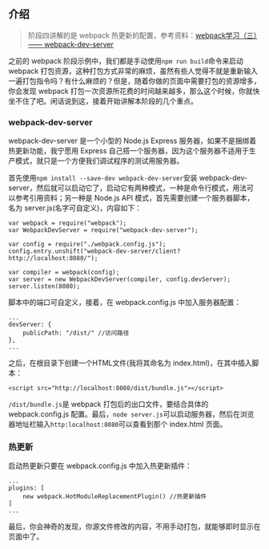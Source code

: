 
## 介绍 ##

> 阶段四讲解的是 webpack 热更新的配置，参考资料：[webpack学习（三）—— webpack-dev-server](https://segmentfault.com/a/1190000007374078)

之前的 webpack 阶段示例中，我们都是手动使用`npm run build`命令来启动 webpack 打包资源，这种打包方式非常的麻烦，虽然有些人觉得不就是重新输入一遍打包指令吗？有什么麻烦的？但是，随着你做的页面中需要打包的资源增多，你会发现 webpack 打包一次资源所花费的时间越来越多，那么这个时候，你就快坐不住了吧。闲话说到这，接着开始讲解本阶段的几个重点。

### webpack-dev-server ###

webpack-dev-server 是一个小型的 Node.js Express 服务器，如果不是捆绑着热更新功能，我宁愿用 Express 自己搭一个服务器，因为这个服务器不适用于生产模式，就只是一个方便我们调试程序的测试用服务器。

首先使用`npm install --save-dev webpack-dev-server`安装 webpack-dev-server，然后就可以启动它了，启动它有两种模式，一种是命令行模式，用法可以参考引用资料；另一种是 Node.js API 模式，首先需要创建一个服务器脚本，名为 server.js(名字可自定义)，内容如下：

```
var webpack = require("webpack");
var WebpackDevServer = require("webpack-dev-server");

var config = require("./webpack.config.js");
config.entry.unshift("webpack-dev-server/client?http://localhost:8080/");

var compiler = webpack(config);
var server = new WebpackDevServer(compiler, config.devServer);
server.listen(8080);
```

脚本中的端口可自定义，接着，在 webpack.config.js 中加入服务器配置：

```
...
devServer: {
    publicPath: "/dist/" //访问路径
},
...
```

之后，在根目录下创建一个HTML文件(我将其命名为 index.html)，在其中插入脚本：

```
<script src="http://localhost:8080/dist/bundle.js"></script>
```

`/dist/bundle.js`是 webpack 打包后的出口文件，要结合具体的 webpack.config.js 配置。最后，`node server.js`可以启动服务器，然后在浏览器地址栏输入`http:localhost:8080`可以查看到那个 index.html 页面。

### 热更新 ###

启动热更新只要在 webpack.config.js 中加入热更新插件：

```
...
plugins: [
    new webpack.HotModuleReplacementPlugin() //热更新插件
]
...
```

最后，你会神奇的发现，你源文件修改的内容，不用手动打包，就能够即时显示在页面中了。

